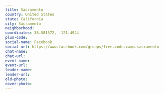 ```yaml
---
title: Sacramento
country: United States
state: California
city: Sacramento
neighborhood: 
coordinates: 38.581572, -121.4944
plus-code:
social-name: Facebook
social-url: https://www.facebook.com/groups/free.code.camp.sacramento
chat-name:
chat-url:
event-name:
event-url:
leader-name:
leader-url:
old-photo: 
cover-photo:
---
```

